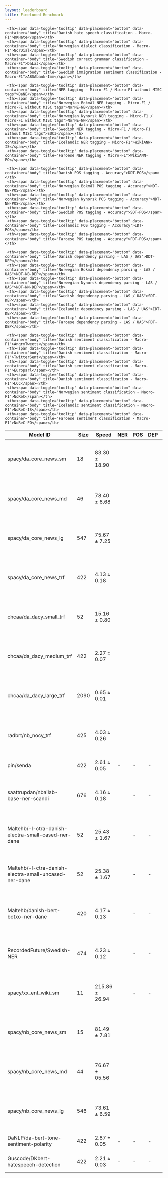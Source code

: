 ```yaml
---
layout: leaderboard
title: Finetuned Benchmark
---
```


<div class="table-wrapper centered">
<table id="finetuned-leaderboard" class="sortable fixed centered small-font">
 <thead>
   <tr>
     <th><span data-toggle="tooltip" data-placement="bottom" data-container="body" title="HuggingFace Hub Model ID">Model ID</span></th>
     <th><span data-toggle="tooltip" data-placement="bottom" data-container="body" title="Model size, in megabytes">Size</span></th>
     <th><span data-toggle="tooltip" data-placement="bottom" data-container="body" title="Model inference speed, in samples per second">Speed</span></th>
     <th id="finetuned-ner-col"><span data-toggle="tooltip" data-placement="bottom" data-container="body" title="Total NER tagging score - Macro-average across languages">NER</span></th>
     <th><span data-toggle="tooltip" data-placement="bottom" data-container="body" title="Total POS tagging score - Macro-average across languages">POS</span></th>
     <th><span data-toggle="tooltip" data-placement="bottom" data-container="body" title="Total dependency parsing score - Macro-average across languages">DEP</span></th>
     <th><span data-toggle="tooltip" data-placement="bottom" data-container="body" title="Total sentiment classification score - Macro-average across languages">SENT</span></th>

     <th><span data-toggle="tooltip" data-placement="bottom" data-container="body" title="Danish hate speech classification - Macro-F1">DKHate</span></th>
     <th><span data-toggle="tooltip" data-placement="bottom" data-container="body" title="Norwegian dialect classification - Macro-F1">NorDial</span></th>
     <th><span data-toggle="tooltip" data-placement="bottom" data-container="body" title="Swedish correct grammar classification - Macro-F1">DaLaJ</span></th>
     <th><span data-toggle="tooltip" data-placement="bottom" data-container="body" title="Swedish immigration sentiment classification - Macro-F1">ABSAbank-Imm</span></th>

     <th><span data-toggle="tooltip" data-placement="bottom" data-container="body" title="NER tagging - Micro-F1 / Micro-F1 without MISC tags">DaNE</span></th>
     <th><span data-toggle="tooltip" data-placement="bottom" data-container="body" title="Norwegian Bokmål NER tagging - Micro-F1 / Micro-F1 without MISC tags">NorNE-NB</span></th>
     <th><span data-toggle="tooltip" data-placement="bottom" data-container="body" title="Norwegian Nynorsk NER tagging - Micro-F1 / Micro-F1 without MISC tags">NorNE-NN</span></th>
     <th><span data-toggle="tooltip" data-placement="bottom" data-container="body" title="Swedish NER tagging - Micro-F1 / Micro-F1 without MISC tags">SUC3</span></th>
     <th><span data-toggle="tooltip" data-placement="bottom" data-container="body" title="Icelandic NER tagging - Micro-F1">WikiANN-IS</span></th>
     <th><span data-toggle="tooltip" data-placement="bottom" data-container="body" title="Faroese NER tagging - Micro-F1">WikiANN-FO</span></th>

     <th><span data-toggle="tooltip" data-placement="bottom" data-container="body" title="Danish POS tagging - Accuracy">DDT-POS</span></th>
     <th><span data-toggle="tooltip" data-placement="bottom" data-container="body" title="Norwegian Bokmål POS tagging - Accuracy">NDT-NB-POS</span></th>
     <th><span data-toggle="tooltip" data-placement="bottom" data-container="body" title="Norwegian Nynorsk POS tagging - Accuracy">NDT-NN-POS</span></th>
     <th><span data-toggle="tooltip" data-placement="bottom" data-container="body" title="Swedish POS tagging - Accuracy">SDT-POS</span></th>
     <th><span data-toggle="tooltip" data-placement="bottom" data-container="body" title="Icelandic POS tagging - Accuracy">IDT-POS</span></th>
     <th><span data-toggle="tooltip" data-placement="bottom" data-container="body" title="Faroese POS tagging - Accuracy">FDT-POS</span></th>

     <th><span data-toggle="tooltip" data-placement="bottom" data-container="body" title="Danish dependency parsing - LAS / UAS">DDT-DEP</span></th>
     <th><span data-toggle="tooltip" data-placement="bottom" data-container="body" title="Norwegian Bokmål dependency parsing - LAS / UAS">NDT-NB-DEP</span></th>
     <th><span data-toggle="tooltip" data-placement="bottom" data-container="body" title="Norwegian Nynorsk dependency parsing - LAS / UAS">NDT-NN-DEP</span></th>
     <th><span data-toggle="tooltip" data-placement="bottom" data-container="body" title="Swedish dependency parsing - LAS / UAS">SDT-DEP</span></th>
     <th><span data-toggle="tooltip" data-placement="bottom" data-container="body" title="Icelandic dependency parsing - LAS / UAS">IDT-DEP</span></th>
     <th><span data-toggle="tooltip" data-placement="bottom" data-container="body" title="Faroese dependency parsing - LAS / UAS">FDT-DEP</span></th>

     <th><span data-toggle="tooltip" data-placement="bottom" data-container="body" title="Danish sentiment classification - Macro-F1">AngryTweets</span></th>
     <th><span data-toggle="tooltip" data-placement="bottom" data-container="body" title="Danish sentiment classification - Macro-F1">TwitterSent</span></th>
     <th><span data-toggle="tooltip" data-placement="bottom" data-container="body" title="Danish sentiment classification - Macro-F1">Europarl</span></th>
     <th><span data-toggle="tooltip" data-placement="bottom" data-container="body" title="Danish sentiment classification - Macro-F1">LCC</span></th>
     <th><span data-toggle="tooltip" data-placement="bottom" data-container="body" title="Norwegian sentiment classification - Macro-F1">NoReC</span></th>
     <th><span data-toggle="tooltip" data-placement="bottom" data-container="body" title="Icelandic sentiment classification - Macro-F1">NoReC-IS</span></th>
     <th><span data-toggle="tooltip" data-placement="bottom" data-container="body" title="Faroese sentiment classification - Macro-F1">NoReC-FO</span></th>
  </tr>
 </thead>
 <tbody>
   <tr>
    <td>spacy/da_core_news_sm</td> <!-- Model ID -->
    <td class="size">18</td> <!-- Model size -->
    <td class="speed">83.30 ± 18.90</td> <!-- Inference speed -->
    <td class="ner-score"></td> <!-- Mean NER score -->
    <td class="pos-score"></td> <!-- Mean POS score -->
    <td class="dep-score"></td> <!-- Mean dependency parsing score -->
    <td class="sent-score">-</td> <!-- Mean sentiment classification score -->
    <td class="da">-</td> <!-- DKHate -->
    <td class="no">-</td> <!-- NorDial -->
    <td class="sv">-</td> <!-- DaLaJ -->
    <td class="sv">-</td> <!-- ABSAbank-Imm -->
    <td class="da ner">66.31 ± 1.32 / 67.72 ± 1.36</td> <!-- DaNE -->
    <td class="no ner">45.91 ± 0.36 / 48.79 ± 0.39</td> <!-- NorNE-NB -->
    <td class="no ner">44.93 ± 0.54 / 49.60 ± 0.61</td> <!-- NorNE-NN -->
    <td class="sv ner">16.80 ± 0.11 / 21.72 ± 0.18</td> <!-- SUC3 -->
    <td class="is ner">18.67 ± 0.24</td> <!-- WikiANN-IS -->
    <td class="fo ner">19.69 ± 0.64</td> <!-- WikiANN-FO -->
    <td class="da pos">94.70 ± 0.17</td> <!-- DDT-POS -->
    <td class="no pos">73.28 ± 0.13</td> <!-- NDT-NB-POS -->
    <td class="no pos">62.25 ± 0.11</td> <!-- NDT-NN-POS -->
    <td class="sv pos">53.75 ± 0.24</td> <!-- SDT-POS -->
    <td class="is pos">32.74 ± 0.43</td> <!-- IDT-POS -->
    <td class="fo pos">45.47 ± 0.42</td> <!-- FDT-POS -->
    <td class="da dep">74.41 ± 0.33 / 78.34 ± 0.28</td> <!-- DDT-DEP -->
    <td class="no dep">48.17 ± 0.29 / 59.00 ± 0.25</td> <!-- NDT-NB-DEP -->
    <td class="no dep">34.03 ± 0.25 / 46.02 ± 0.31</td> <!-- NDT-NN-DEP -->
    <td class="sv dep">21.38 ± 0.30 / 33.22 ± 0.34</td> <!-- SDT-DEP -->
    <td class="is dep">9.62 ± 0.25 / 21.15 ± 0.43</td> <!-- IDT-DEP -->
    <td class="fo dep">14.19 ± 0.31 / 27.58 ± 0.52</td> <!-- FDT-DEP -->
    <td class="da sent">-</td> <!-- AngryTweets -->
    <td class="da sent">-</td> <!-- TwitterSent -->
    <td class="da sent">-</td> <!-- Europarl -->
    <td class="da sent">-</td> <!-- LCC -->
    <td class="no sent">-</td> <!-- NoReC -->
    <td class="is sent">-</td> <!-- NoReC-IS -->
    <td class="fo sent">-</td> <!-- NoReC-FO -->
   </tr>
   <tr>
    <td>spacy/da_core_news_md</td> <!-- Model ID -->
    <td class="size">46</td> <!-- Model size -->
    <td class="speed">78.40 ± 6.68</td> <!-- Inference speed -->
    <td class="ner-score"></td> <!-- Mean NER score -->
    <td class="pos-score"></td> <!-- Mean POS score -->
    <td class="dep-score"></td> <!-- Mean dependency parsing score -->
    <td class="sent-score">-</td> <!-- Mean sentiment classification score -->
    <td class="da">-</td> <!-- DKHate -->
    <td class="no">-</td> <!-- NorDial -->
    <td class="sv">-</td> <!-- DaLaJ -->
    <td class="sv">-</td> <!-- ABSAbank-Imm -->
    <td class="da ner">71.70 ± 1.09 / 73.47 ± 1.20</td> <!-- DaNE -->
    <td class="no ner">53.47 ± 0.33 / 56.96 ± 0.28</td> <!-- NorNE-NB -->
    <td class="no ner">37.44 ± 0.67 / 40.55 ± 0.77</td> <!-- NorNE-NN -->
    <td class="sv ner">19.34 ± 0.15 / 23.30 ± 0.17</td> <!-- SUC3 -->
    <td class="is ner">18.55 ± 0.48</td> <!-- WikiANN-IS -->
    <td class="fo ner">16.58 ± 0.48</td> <!-- WikiANN-FO -->
    <td class="da pos">95.69 ± 0.19</td> <!-- DDT-POS -->
    <td class="no pos">76.24 ± 0.17</td> <!-- NDT-NB-POS -->
    <td class="no pos">61.98 ± 0.10</td> <!-- NDT-NN-POS -->
    <td class="sv pos">53.37 ± 0.20</td> <!-- SDT-POS -->
    <td class="is pos">31.10 ± 0.38</td> <!-- IDT-POS -->
    <td class="fo pos">41.78 ± 0.37</td> <!-- FDT-POS -->
    <td class="da dep">76.77 ± 0.34 / 80.15 ± 0.33</td> <!-- DDT-DEP -->
    <td class="no dep">52.30 ± 0.34 / 62.00 ± 0.30</td> <!-- NDT-NB-DEP -->
    <td class="no dep">35.33 ± 0.29 / 46.05 ± 0.26</td> <!-- NDT-NN-DEP -->
    <td class="sv dep">22.41 ± 0.26 / 33.16 ± 0.27</td> <!-- SDT-DEP -->
    <td class="is dep">7.89 ± 0.26 / 18.25 ± 0.35</td> <!-- IDT-DEP -->
    <td class="fo dep">12.68 ± 0.19 / 24.04 ± 0.29</td> <!-- FDT-DEP -->
    <td class="da sent">-</td> <!-- AngryTweets -->
    <td class="da sent">-</td> <!-- TwitterSent -->
    <td class="da sent">-</td> <!-- Europarl -->
    <td class="da sent">-</td> <!-- LCC -->
    <td class="no sent">-</td> <!-- NoReC -->
    <td class="is sent">-</td> <!-- NoReC-IS -->
    <td class="fo sent">-</td> <!-- NoReC-FO -->
   </tr>
   <tr>
    <td>spacy/da_core_news_lg</td> <!-- Model ID -->
    <td class="size">547</td> <!-- Model size -->
    <td class="speed">75.67 ± 7.25</td> <!-- Inference speed -->
    <td class="ner-score"></td> <!-- Mean NER score -->
    <td class="pos-score"></td> <!-- Mean POS score -->
    <td class="dep-score"></td> <!-- Mean dependency parsing score -->
    <td class="sent-score">-</td> <!-- Mean sentiment classification score -->
    <td class="da">-</td> <!-- DKHate -->
    <td class="no">-</td> <!-- NorDial -->
    <td class="sv">-</td> <!-- DaLaJ -->
    <td class="sv">-</td> <!-- ABSAbank-Imm -->
    <td class="da ner">73.27 ± 1.09 / 76.06 ± 1.25</td> <!-- DaNE -->
    <td class="no ner">57.04 ± 0.34 / 62.39 ± 0.39</td> <!-- NorNE-NB -->
    <td class="no ner">37.68 ± 0.51 / 42.75 ± 0.64</td> <!-- NorNE-NN -->
    <td class="sv ner">20.95 ± 0.15 / 27.08 ± 0.17</td> <!-- SUC3 -->
    <td class="is ner">18.35 ± 0.37</td> <!-- WikiANN-IS -->
    <td class="fo ner">15.39 ± 0.71</td> <!-- WikiANN-FO -->
    <td class="da pos">96.05 ± 0.14</td> <!-- DDT-POS -->
    <td class="no pos">76.55 ± 0.12</td> <!-- NDT-NB-POS -->
    <td class="no pos">61.98 ± 0.12</td> <!-- NDT-NN-POS -->
    <td class="sv pos">53.27 ± 0.23</td> <!-- SDT-POS -->
    <td class="is pos">28.56 ± 0.38</td> <!-- IDT-POS -->
    <td class="fo pos">42.82 ± 0.34</td> <!-- FDT-POS -->
    <td class="da dep">76.40 ± 0.27 / 79.98 ± 0.29</td> <!-- DDT-DEP -->
    <td class="no dep">51.85 ± 0.31 / 61.33 ± 0.27</td> <!-- NDT-NB-DEP -->
    <td class="no dep">33.14 ± 0.21 / 43.12 ± 0.24</td> <!-- NDT-NN-DEP -->
    <td class="sv dep">21.30 ± 0.20 / 32.81 ± 0.25</td> <!-- SDT-DEP -->
    <td class="is dep">7.15 ± 0.20 / 18.32 ± 0.28</td> <!-- IDT-DEP -->
    <td class="fo dep">13.05 ± 0.14 / 23.85 ± 0.16</td> <!-- FDT-DEP -->
    <td class="da sent">-</td> <!-- AngryTweets -->
    <td class="da sent">-</td> <!-- TwitterSent -->
    <td class="da sent">-</td> <!-- Europarl -->
    <td class="da sent">-</td> <!-- LCC -->
    <td class="no sent">-</td> <!-- NoReC -->
    <td class="is sent">-</td> <!-- NoReC-IS -->
    <td class="fo sent">-</td> <!-- NoReC-FO -->
   </tr>
   <tr>
    <td>spacy/da_core_news_trf</td> <!-- Model ID -->
    <td class="size">422</td> <!-- Model size -->
    <td class="speed">4.13 ± 0.18</td> <!-- Inference speed -->
    <td class="ner-score"></td> <!-- Mean NER score -->
    <td class="pos-score"></td> <!-- Mean POS score -->
    <td class="dep-score"></td> <!-- Mean dependency parsing score -->
    <td class="sent-score">-</td> <!-- Mean sentiment classification score -->
    <td class="da">-</td> <!-- DKHate -->
    <td class="no">-</td> <!-- NorDial -->
    <td class="sv">-</td> <!-- DaLaJ -->
    <td class="sv">-</td> <!-- ABSAbank-Imm -->
    <td class="da ner">77.24 ± 1.24 / 78.83 ± 1.23</td> <!-- DaNE -->
    <td class="no ner">57.71 ± 0.47 / 64.05 ± 0.58</td> <!-- NorNE-NB -->
    <td class="no ner">30.04 ± 0.88 / 37.34 ± 0.99</td> <!-- NorNE-NN -->
    <td class="sv ner">21.93 ± 0.19 / 27.50 ± 0.23</td> <!-- SUC3 -->
    <td class="is ner">22.92 ± 0.42</td> <!-- WikiANN-IS -->
    <td class="fo ner">26.67 ± 0.67</td> <!-- WikiANN-FO -->
    <td class="da pos">98.20 ± 0.11</td> <!-- DDT-POS -->
    <td class="no pos">84.85 ± 0.16</td> <!-- NDT-NB-POS -->
    <td class="no pos">70.08 ± 0.16</td> <!-- NDT-NN-POS -->
    <td class="sv pos">66.11 ± 0.21</td> <!-- SDT-POS -->
    <td class="is pos">20.54 ± 0.33</td> <!-- IDT-POS -->
    <td class="fo pos">35.87 ± 0.31</td> <!-- FDT-POS -->
    <td class="da dep">84.88 ± 0.36 / 87.30 ± 0.35</td> <!-- DDT-DEP -->
    <td class="no dep">67.97 ± 0.35 / 76.12 ± 0.30</td> <!-- NDT-NB-DEP -->
    <td class="no dep">50.15 ± 0.36 / 60.00 ± 0.39</td> <!-- NDT-NN-DEP -->
    <td class="sv dep">40.67 ± 0.35 / 49.80 ± 0.47</td> <!-- SDT-DEP -->
    <td class="is dep">5.61 ± 0.12 / 14.87 ± 0.18</td> <!-- IDT-DEP -->
    <td class="fo dep">8.77 ± 0.22 / 18.25 ± 0.36</td> <!-- FDT-DEP -->
    <td class="da sent">-</td> <!-- AngryTweets -->
    <td class="da sent">-</td> <!-- TwitterSent -->
    <td class="da sent">-</td> <!-- Europarl -->
    <td class="da sent">-</td> <!-- LCC -->
    <td class="no sent">-</td> <!-- NoReC -->
    <td class="is sent">-</td> <!-- NoReC-IS -->
    <td class="fo sent">-</td> <!-- NoReC-FO -->
   </tr>
   <tr>
    <td>chcaa/da_dacy_small_trf</td> <!-- Model ID -->
    <td class="size">52</td> <!-- Model size -->
    <td class="speed">15.16 ± 0.80</td> <!-- Inference speed -->
    <td class="ner-score"></td> <!-- Mean NER score -->
    <td class="pos-score"></td> <!-- Mean POS score -->
    <td class="dep-score"></td> <!-- Mean dependency parsing score -->
    <td class="sent-score">-</td> <!-- Mean sentiment classification score -->
    <td class="da">-</td> <!-- DKHate -->
    <td class="no">-</td> <!-- NorDial -->
    <td class="sv">-</td> <!-- DaLaJ -->
    <td class="sv">-</td> <!-- ABSAbank-Imm -->
    <td class="da ner">77.00 ± 0.92 / 79.04 ± 1.03</td> <!-- DaNE -->
    <td class="no ner">47.81 ± 0.42 / 54.65 ± 0.51</td> <!-- NorNE-NB -->
    <td class="no ner">26.28 ± 0.50 / 32.65 ± 0.78</td> <!-- NorNE-NN -->
    <td class="sv ner">18.72 ± 0.10 / 24.07 ± 0.11</td> <!-- SUC3 -->
    <td class="is ner">20.63 ± 0.46</td> <!-- WikiANN-IS -->
    <td class="fo ner">22.97 ± 0.38</td> <!-- WikiANN-FO -->
    <td class="da pos">97.95 ± 0.11</td> <!-- DDT-POS -->
    <td class="no pos">77.89 ± 0.16</td> <!-- NDT-NB-POS -->
    <td class="no pos">61.30 ± 0.12</td> <!-- NDT-NN-POS -->
    <td class="sv pos">51.52 ± 0.16</td> <!-- SDT-POS -->
    <td class="is pos">18.11 ± 0.36</td> <!-- IDT-POS -->
    <td class="fo pos">34.62 ± 0.29</td> <!-- FDT-POS -->
    <td class="da dep">82.21 ± 0.39 / 84.94 ± 0.40</td> <!-- DDT-DEP -->
    <td class="no dep">55.83 ± 0.33 / 65.25 ± 0.32</td> <!-- NDT-NB-DEP -->
    <td class="no dep">36.07 ± 0.21 / 46.22 ± 0.21</td> <!-- NDT-NN-DEP -->
    <td class="sv dep">25.45 ± 0.23 / 35.24 ± 0.30</td> <!-- SDT-DEP -->
    <td class="is dep">4.41 ± 0.09 / 16.25 ± 0.22</td> <!-- IDT-DEP -->
    <td class="fo dep">8.63 ± 0.15 / 20.79 ± 0.30</td> <!-- FDT-DEP -->
    <td class="da sent">-</td> <!-- AngryTweets -->
    <td class="da sent">-</td> <!-- TwitterSent -->
    <td class="da sent">-</td> <!-- Europarl -->
    <td class="da sent">-</td> <!-- LCC -->
    <td class="no sent">-</td> <!-- NoReC -->
    <td class="is sent">-</td> <!-- NoReC-IS -->
    <td class="fo sent">-</td> <!-- NoReC-FO -->
   </tr>
   <tr>
    <td>chcaa/da_dacy_medium_trf</td> <!-- Model ID -->
    <td class="size">422</td> <!-- Model size -->
    <td class="speed">2.27 ± 0.07</td> <!-- Inference speed -->
    <td class="ner-score"></td> <!-- Mean NER score -->
    <td class="pos-score"></td> <!-- Mean POS score -->
    <td class="dep-score"></td> <!-- Mean dependency parsing score -->
    <td class="sent-score">-</td> <!-- Mean sentiment classification score -->
    <td class="da">-</td> <!-- DKHate -->
    <td class="no">-</td> <!-- NorDial -->
    <td class="sv">-</td> <!-- DaLaJ -->
    <td class="sv">-</td> <!-- ABSAbank-Imm -->
    <td class="da ner">76.67 ± 1.20 / 78.62 ± 1.20</td> <!-- DaNE -->
    <td class="no ner">56.99 ± 0.56 / 62.44 ± 0.63</td> <!-- NorNE-NB -->
    <td class="no ner">29.23 ± 0.68 / 35.00 ± 0.86</td> <!-- NorNE-NN -->
    <td class="sv ner">21.40 ± 0.13 / 25.44 ± 0.15</td> <!-- SUC3 -->
    <td class="is ner">16.73 ± 0.44</td> <!-- WikiANN-IS -->
    <td class="fo ner">21.78 ± 0.64</td> <!-- WikiANN-FO -->
    <td class="da pos">97.90 ± 0.11</td> <!-- DDT-POS -->
    <td class="no pos">83.58 ± 0.14</td> <!-- NDT-NB-POS -->
    <td class="no pos">67.12 ± 0.15</td> <!-- NDT-NN-POS -->
    <td class="sv pos">53.87 ± 0.17</td> <!-- SDT-POS -->
    <td class="is pos">16.52 ± 0.28</td> <!-- IDT-POS -->
    <td class="fo pos">31.72 ± 0.26</td> <!-- FDT-POS -->
    <td class="da dep">84.35 ± 0.39 / 86.94 ± 0.36</td> <!-- DDT-DEP -->
    <td class="no dep">65.56 ± 0.29 / 74.36 ± 0.25</td> <!-- NDT-NB-DEP -->
    <td class="no dep">46.78 ± 0.26 / 57.10 ± 0.27</td> <!-- NDT-NN-DEP -->
    <td class="sv dep">26.81 ± 0.20 / 36.77 ± 0.27</td> <!-- SDT-DEP -->
    <td class="is dep">4.06 ± 0.11 / 13.78 ± 0.21</td> <!-- IDT-DEP -->
    <td class="fo dep">7.04 ± 0.16 / 16.45 ± 0.22</td> <!-- FDT-DEP -->
    <td class="da sent">-</td> <!-- AngryTweets -->
    <td class="da sent">-</td> <!-- TwitterSent -->
    <td class="da sent">-</td> <!-- Europarl -->
    <td class="da sent">-</td> <!-- LCC -->
    <td class="no sent">-</td> <!-- NoReC -->
    <td class="is sent">-</td> <!-- NoReC-IS -->
    <td class="fo sent">-</td> <!-- NoReC-FO -->
   </tr>
   <tr>
    <td>chcaa/da_dacy_large_trf</td> <!-- Model ID -->
    <td class="size">2090</td> <!-- Model size -->
    <td class="speed">0.65 ± 0.01</td> <!-- Inference speed -->
    <td class="ner-score"></td> <!-- Mean NER score -->
    <td class="pos-score"></td> <!-- Mean POS score -->
    <td class="dep-score"></td> <!-- Mean dependency parsing score -->
    <td class="sent-score">-</td> <!-- Mean sentiment classification score -->
    <td class="da">-</td> <!-- DKHate -->
    <td class="no">-</td> <!-- NorDial -->
    <td class="sv">-</td> <!-- DaLaJ -->
    <td class="sv">-</td> <!-- ABSAbank-Imm -->
    <td class="da ner">83.61 ± 1.18 / 85.33 ± 1.08</td> <!-- DaNE -->
    <td class="no ner">78.90 ± 0.49 / 83.13 ± 0.39</td> <!-- NorNE-NB -->
    <td class="no ner">72.62 ± 0.58 / 81.73 ± 0.67</td> <!-- NorNE-NN -->
    <td class="sv ner">53.35 ± 0.17 / 63.05 ± 0.19</td> <!-- SUC3 -->
    <td class="is ner">50.57 ± 0.46</td> <!-- WikiANN-IS -->
    <td class="fo ner">51.72 ± 0.52</td> <!-- WikiANN-FO -->
    <td class="da pos">98.50 ± 0.07</td> <!-- DDT-POS -->
    <td class="no pos">88.68 ± 0.09</td> <!-- NDT-NB-POS -->
    <td class="no pos">85.30 ± 0.16</td> <!-- NDT-NN-POS -->
    <td class="sv pos">92.21 ± 0.09</td> <!-- SDT-POS -->
    <td class="is pos">86.32 ± 0.26</td> <!-- IDT-POS -->
    <td class="fo pos">73.05 ± 0.20</td> <!-- FDT-POS -->
    <td class="da dep">87.08 ± 0.32 / 89.13 ± 0.34</td> <!-- DDT-DEP -->
    <td class="no dep"></td> <!-- NDT-NB-DEP -->
    <td class="no dep"></td> <!-- NDT-NN-DEP -->
    <td class="sv dep"></td> <!-- SDT-DEP -->
    <td class="is dep">42.49 ± 0.63 / 54.85 ± 0.71</td> <!-- IDT-DEP -->
    <td class="fo dep">40.63 ± 0.53 / 54.65 ± 0.50</td> <!-- FDT-DEP -->
    <td class="da sent">-</td> <!-- AngryTweets -->
    <td class="da sent">-</td> <!-- TwitterSent -->
    <td class="da sent">-</td> <!-- Europarl -->
    <td class="da sent">-</td> <!-- LCC -->
    <td class="no sent">-</td> <!-- NoReC -->
    <td class="is sent">-</td> <!-- NoReC-IS -->
    <td class="fo sent">-</td> <!-- NoReC-FO -->
   </tr>
   <tr>
    <td>radbrt/nb_nocy_trf</td> <!-- Model ID -->
    <td class="size">425</td> <!-- Model size -->
    <td class="speed">4.03 ± 0.26</td> <!-- Inference speed -->
    <td class="ner-score"></td> <!-- Mean NER score -->
    <td class="pos-score"></td> <!-- Mean POS score -->
    <td class="dep-score"></td> <!-- Mean dependency parsing score -->
    <td class="sent-score">-</td> <!-- Mean sentiment classification score -->
    <td class="da">-</td> <!-- DKHate -->
    <td class="no">-</td> <!-- NorDial -->
    <td class="sv">-</td> <!-- DaLaJ -->
    <td class="sv">-</td> <!-- ABSAbank-Imm -->
    <td class="da ner">56.82 ± 1.63 / 66.82 ± 1.56</td> <!-- DaNE -->
    <td class="no ner">68.20 ± 0.75 / 77.52 ± 0.56</td> <!-- NorNE-NB -->
    <td class="no ner">69.22 ± 1.04 / 78.98 ± 0.87</td> <!-- NorNE-NN -->
    <td class="sv ner">31.63 ± 0.29 / 37.88 ± 0.32</td> <!-- SUC3 -->
    <td class="is ner">20.32 ± 0.45</td> <!-- WikiANN-IS -->
    <td class="fo ner">12.91 ± 0.50</td> <!-- WikiANN-FO -->
    <td class="da pos">82.45 ± 0.33</td> <!-- DDT-POS -->
    <td class="no pos">98.44 ± 0.09</td> <!-- NDT-NB-POS -->
    <td class="no pos">95.49 ± 0.15</td> <!-- NDT-NN-POS -->
    <td class="sv pos">28.52 ± 0.22</td> <!-- SDT-POS -->
    <td class="is pos">13.22 ± 0.30</td> <!-- IDT-POS -->
    <td class="fo pos">27.64 ± 0.41</td> <!-- FDT-POS -->
    <td class="da dep">59.27 ± 0.45 / 67.59 ± 0.48</td> <!-- DDT-DEP -->
    <td class="no dep">91.27 ± 0.22 / 92.75 ± 0.20</td> <!-- NDT-NB-DEP -->
    <td class="no dep">88.53 ± 0.35 / 91.05 ± 0.28</td> <!-- NDT-NN-DEP -->
    <td class="sv dep">14.35 ± 0.16 / 18.13 ± 0.17</td> <!-- SDT-DEP -->
    <td class="is dep">2.38 ± 0.10 / 5.91 ± 0.18</td> <!-- IDT-DEP -->
    <td class="fo dep">5.47 ± 0.22 / 9.06 ± 0.32</td> <!-- FDT-DEP -->
    <td class="da sent">-</td> <!-- AngryTweets -->
    <td class="da sent">-</td> <!-- TwitterSent -->
    <td class="da sent">-</td> <!-- Europarl -->
    <td class="da sent">-</td> <!-- LCC -->
    <td class="no sent">-</td> <!-- NoReC -->
    <td class="is sent">-</td> <!-- NoReC-IS -->
    <td class="fo sent">-</td> <!-- NoReC-FO -->
   </tr>
   <tr>
    <td>pin/senda</td> <!-- Model ID -->
    <td class="size">422</td> <!-- Model size -->
    <td class="speed">2.61 ± 0.05</td> <!-- Inference speed -->
    <td class="ner-score">-</td> <!-- Mean NER score -->
    <td class="pos-score">-</td> <!-- Mean POS score -->
    <td class="dep-score">-</td> <!-- Mean dependency parsing score -->
    <td class="sent-score"></td> <!-- Mean sentiment classification score -->
    <td class="da">-</td> <!-- DKHate -->
    <td class="no">-</td> <!-- NorDial -->
    <td class="sv">-</td> <!-- DaLaJ -->
    <td class="sv">34.21 ± 0.94</td> <!-- ABSAbank-Imm -->
    <td class="da ner">-</td> <!-- DaNE -->
    <td class="no ner">-</td> <!-- NorNE-NB -->
    <td class="no ner">-</td> <!-- NorNE-NN -->
    <td class="sv ner">-</td> <!-- SUC3 -->
    <td class="is ner">-</td> <!-- WikiANN-IS -->
    <td class="fo ner">-</td> <!-- WikiANN-FO -->
    <td class="da pos">-</td> <!-- DDT-POS -->
    <td class="no pos">-</td> <!-- NDT-NB-POS -->
    <td class="no pos">-</td> <!-- NDT-NN-POS -->
    <td class="sv pos">-</td> <!-- SDT-POS -->
    <td class="is pos">-</td> <!-- IDT-POS -->
    <td class="fo pos">-</td> <!-- FDT-POS -->
    <td class="da dep">-</td> <!-- DDT-DEP -->
    <td class="no dep">-</td> <!-- NDT-NB-DEP -->
    <td class="no dep">-</td> <!-- NDT-NN-DEP -->
    <td class="sv dep">-</td> <!-- SDT-DEP -->
    <td class="is dep">-</td> <!-- IDT-DEP -->
    <td class="fo dep">-</td> <!-- FDT-DEP -->
    <td class="da sent">80.91 ± 0.95</td> <!-- AngryTweets -->
    <td class="da sent">71.53 ± 0.91</td> <!-- TwitterSent -->
    <td class="da sent">59.21 ± 2.13</td> <!-- Europarl -->
    <td class="da sent">61.68 ± 1.88</td> <!-- LCC -->
    <td class="no sent">34.52 ± 2.15</td> <!-- NoReC -->
    <td class="is sent">26.46 ± 0.93</td> <!-- NoReC-IS -->
    <td class="fo sent">27.18 ± 1.13</td> <!-- NoReC-FO -->
   </tr>
   <tr>
    <td>saattrupdan/nbailab-base-ner-scandi</td> <!-- Model ID -->
    <td class="size">676</td> <!-- Model size -->
    <td class="speed">4.16 ± 0.18</td> <!-- Inference speed -->
    <td class="ner-score"></td> <!-- Mean NER score -->
    <td class="pos-score">-</td> <!-- Mean POS score -->
    <td class="dep-score">-</td> <!-- Mean dependency parsing score -->
    <td class="sent-score">-</td> <!-- Mean sentiment classification score -->
    <td class="da">-</td> <!-- DKHate -->
    <td class="no">-</td> <!-- NorDial -->
    <td class="sv">-</td> <!-- DaLaJ -->
    <td class="sv">-</td> <!-- ABSAbank-Imm -->
    <td class="da ner">87.44 ± 0.81 / 89.50 ± 0.92</td> <!-- DaNE -->
    <td class="no ner">91.06 ± 0.26 / 92.65 ± 0.35</td> <!-- NorNE-NB -->
    <td class="no ner">90.42 ± 0.61 / 93.90 ± 0.56</td> <!-- NorNE-NN -->
    <td class="sv ner">88.37 ± 0.17 / 91.00 ± 0.16</td> <!-- SUC3 -->
    <td class="is ner">88.61 ± 0.41</td> <!-- WikiANN-IS -->
    <td class="fo ner">90.22 ± 0.46</td> <!-- WikiANN-FO -->
    <td class="da pos">-</td> <!-- DDT-POS -->
    <td class="no pos">-</td> <!-- NDT-NB-POS -->
    <td class="no pos">-</td> <!-- NDT-NN-POS -->
    <td class="sv pos">-</td> <!-- SDT-POS -->
    <td class="is pos">-</td> <!-- IDT-POS -->
    <td class="fo pos">-</td> <!-- FDT-POS -->
    <td class="da dep">-</td> <!-- DDT-DEP -->
    <td class="no dep">-</td> <!-- NDT-NB-DEP -->
    <td class="no dep">-</td> <!-- NDT-NN-DEP -->
    <td class="sv dep">-</td> <!-- SDT-DEP -->
    <td class="is dep">-</td> <!-- IDT-DEP -->
    <td class="fo dep">-</td> <!-- FDT-DEP -->
    <td class="da sent">-</td> <!-- AngryTweets -->
    <td class="da sent">-</td> <!-- TwitterSent -->
    <td class="da sent">-</td> <!-- Europarl -->
    <td class="da sent">-</td> <!-- LCC -->
    <td class="no sent">-</td> <!-- NoReC -->
    <td class="is sent">-</td> <!-- NoReC-IS -->
    <td class="fo sent">-</td> <!-- NoReC-FO -->
   </tr>
   <tr>
    <td>Maltehb/-l-ctra-danish-electra-small-cased-ner-dane</td> <!-- Model ID -->
    <td class="size">52</td> <!-- Model size -->
    <td class="speed">25.43 ± 1.67</td> <!-- Inference speed -->
    <td class="ner-score"></td> <!-- Mean NER score -->
    <td class="pos-score">-</td> <!-- Mean POS score -->
    <td class="dep-score">-</td> <!-- Mean dependency parsing score -->
    <td class="sent-score">-</td> <!-- Mean sentiment classification score -->
    <td class="da">-</td> <!-- DKHate -->
    <td class="no">-</td> <!-- NorDial -->
    <td class="sv">-</td> <!-- DaLaJ -->
    <td class="sv">-</td> <!-- ABSAbank-Imm -->
    <td class="da ner">63.96 ± 1.54 / 73.15 ± 1.55</td> <!-- DaNE -->
    <td class="no ner">38.63 ± 0.54 / 39.89 ± 0.55</td> <!-- NorNE-NB -->
    <td class="no ner">18.47 ± 0.50 / 18.91 ± 0.52</td> <!-- NorNE-NN -->
    <td class="sv ner">23.07 ± 0.29 / 23.80 ± 0.29</td> <!-- SUC3 -->
    <td class="is ner">23.35 ± 0.41</td> <!-- WikiANN-IS -->
    <td class="fo ner">21.96 ± 0.34</td> <!-- WikiANN-FO -->
    <td class="da pos">-</td> <!-- DDT-POS -->
    <td class="no pos">-</td> <!-- NDT-NB-POS -->
    <td class="no pos">-</td> <!-- NDT-NN-POS -->
    <td class="sv pos">-</td> <!-- SDT-POS -->
    <td class="is pos">-</td> <!-- IDT-POS -->
    <td class="fo pos">-</td> <!-- FDT-POS -->
    <td class="da dep">-</td> <!-- DDT-DEP -->
    <td class="no dep">-</td> <!-- NDT-NB-DEP -->
    <td class="no dep">-</td> <!-- NDT-NN-DEP -->
    <td class="sv dep">-</td> <!-- SDT-DEP -->
    <td class="is dep">-</td> <!-- IDT-DEP -->
    <td class="fo dep">-</td> <!-- FDT-DEP -->
    <td class="da sent">-</td> <!-- AngryTweets -->
    <td class="da sent">-</td> <!-- TwitterSent -->
    <td class="da sent">-</td> <!-- Europarl -->
    <td class="da sent">-</td> <!-- LCC -->
    <td class="no sent">-</td> <!-- NoReC -->
    <td class="is sent">-</td> <!-- NoReC-IS -->
    <td class="fo sent">-</td> <!-- NoReC-FO -->
   </tr>
   <tr>
    <td>Maltehb/-l-ctra-danish-electra-small-uncased-ner-dane</td> <!-- Model ID -->
    <td class="size">52</td> <!-- Model size -->
    <td class="speed">25.38 ± 1.67</td> <!-- Inference speed -->
    <td class="ner-score"></td> <!-- Mean NER score -->
    <td class="pos-score">-</td> <!-- Mean POS score -->
    <td class="dep-score">-</td> <!-- Mean dependency parsing score -->
    <td class="sent-score">-</td> <!-- Mean sentiment classification score -->
    <td class="da">-</td> <!-- DKHate -->
    <td class="no">-</td> <!-- NorDial -->
    <td class="sv">-</td> <!-- DaLaJ -->
    <td class="sv">-</td> <!-- ABSAbank-Imm -->
    <td class="da ner">70.41 ± 1.19 / 80.79 ± 1.06</td> <!-- DaNE -->
    <td class="no ner">48.76 ± 0.70 / 50.95 ± 0.75</td> <!-- NorNE-NB -->
    <td class="no ner">27.58 ± 0.61 / 28.69 ± 0.64</td> <!-- NorNE-NN -->
    <td class="sv ner">35.39 ± 0.38 / 37.38 ± 0.38</td> <!-- SUC3 -->
    <td class="is ner">26.22 ± 0.52</td> <!-- WikiANN-IS -->
    <td class="fo ner">28.30 ± 0.29</td> <!-- WikiANN-FO -->
    <td class="da pos">-</td> <!-- DDT-POS -->
    <td class="no pos">-</td> <!-- NDT-NB-POS -->
    <td class="no pos">-</td> <!-- NDT-NN-POS -->
    <td class="sv pos">-</td> <!-- SDT-POS -->
    <td class="is pos">-</td> <!-- IDT-POS -->
    <td class="fo pos">-</td> <!-- FDT-POS -->
    <td class="da dep">-</td> <!-- DDT-DEP -->
    <td class="no dep">-</td> <!-- NDT-NB-DEP -->
    <td class="no dep">-</td> <!-- NDT-NN-DEP -->
    <td class="sv dep">-</td> <!-- SDT-DEP -->
    <td class="is dep">-</td> <!-- IDT-DEP -->
    <td class="fo dep">-</td> <!-- FDT-DEP -->
    <td class="da sent">-</td> <!-- AngryTweets -->
    <td class="da sent">-</td> <!-- TwitterSent -->
    <td class="da sent">-</td> <!-- Europarl -->
    <td class="da sent">-</td> <!-- LCC -->
    <td class="no sent">-</td> <!-- NoReC -->
    <td class="is sent">-</td> <!-- NoReC-IS -->
    <td class="fo sent">-</td> <!-- NoReC-FO -->
   </tr>
   <tr>
    <td>Maltehb/danish-bert-botxo-ner-dane</td> <!-- Model ID -->
    <td class="size">420</td> <!-- Model size -->
    <td class="speed">4.17 ± 0.13</td> <!-- Inference speed -->
    <td class="ner-score"></td> <!-- Mean NER score -->
    <td class="pos-score">-</td> <!-- Mean POS score -->
    <td class="dep-score">-</td> <!-- Mean dependency parsing score -->
    <td class="sent-score">-</td> <!-- Mean sentiment classification score -->
    <td class="da">-</td> <!-- DKHate -->
    <td class="no">-</td> <!-- NorDial -->
    <td class="sv">-</td> <!-- DaLaJ -->
    <td class="sv">-</td> <!-- ABSAbank-Imm -->
    <td class="da ner">69.25 ± 1.17 / 79.28 ± 1.30</td> <!-- DaNE -->
    <td class="no ner">60.57 ± 0.27 / 63.30 ± 0.31</td> <!-- NorNE-NB -->
    <td class="no ner">35.60 ± 1.19 / 37.21 ± 1.26</td> <!-- NorNE-NN -->
    <td class="sv ner">38.37 ± 0.26 / 40.43 ± 0.31</td> <!-- SUC3 -->
    <td class="is ner">21.00 ± 0.57</td> <!-- WikiANN-IS -->
    <td class="fo ner">27.88 ± 0.48</td> <!-- WikiANN-FO -->
    <td class="da pos">-</td> <!-- DDT-POS -->
    <td class="no pos">-</td> <!-- NDT-NB-POS -->
    <td class="no pos">-</td> <!-- NDT-NN-POS -->
    <td class="sv pos">-</td> <!-- SDT-POS -->
    <td class="is pos">-</td> <!-- IDT-POS -->
    <td class="fo pos">-</td> <!-- FDT-POS -->
    <td class="da dep">-</td> <!-- DDT-DEP -->
    <td class="no dep">-</td> <!-- NDT-NB-DEP -->
    <td class="no dep">-</td> <!-- NDT-NN-DEP -->
    <td class="sv dep">-</td> <!-- SDT-DEP -->
    <td class="is dep">-</td> <!-- IDT-DEP -->
    <td class="fo dep">-</td> <!-- FDT-DEP -->
    <td class="da sent">-</td> <!-- AngryTweets -->
    <td class="da sent">-</td> <!-- TwitterSent -->
    <td class="da sent">-</td> <!-- Europarl -->
    <td class="da sent">-</td> <!-- LCC -->
    <td class="no sent">-</td> <!-- NoReC -->
    <td class="is sent">-</td> <!-- NoReC-IS -->
    <td class="fo sent">-</td> <!-- NoReC-FO -->
   </tr>
   <tr>
    <td>RecordedFuture/Swedish-NER</td> <!-- Model ID -->
    <td class="size">474</td> <!-- Model size -->
    <td class="speed">4.23 ± 0.12</td> <!-- Inference speed -->
    <td class="ner-score"></td> <!-- Mean NER score -->
    <td class="pos-score">-</td> <!-- Mean POS score -->
    <td class="dep-score">-</td> <!-- Mean dependency parsing score -->
    <td class="sent-score">-</td> <!-- Mean sentiment classification score -->
    <td class="da">-</td> <!-- DKHate -->
    <td class="no">-</td> <!-- NorDial -->
    <td class="sv">-</td> <!-- DaLaJ -->
    <td class="sv">-</td> <!-- ABSAbank-Imm -->
    <td class="da ner">64.09 ± 0.97 / 72.37 ± 1.20</td> <!-- DaNE -->
    <td class="no ner">61.74 ± 0.50 / 64.40 ± 0.45</td> <!-- NorNE-NB -->
    <td class="no ner">56.67 ± 0.79 / 59.81 ± 0.84</td> <!-- NorNE-NN -->
    <td class="sv ner">66.60 ± 0.27 / 77.36 ± 0.33</td> <!-- SUC3 -->
    <td class="is ner">34.54 ± 0.73</td> <!-- WikiANN-IS -->
    <td class="fo ner">42.16 ± 0.83</td> <!-- WikiANN-FO -->
    <td class="da pos">-</td> <!-- DDT-POS -->
    <td class="no pos">-</td> <!-- NDT-NB-POS -->
    <td class="no pos">-</td> <!-- NDT-NN-POS -->
    <td class="sv pos">-</td> <!-- SDT-POS -->
    <td class="is pos">-</td> <!-- IDT-POS -->
    <td class="fo pos">-</td> <!-- FDT-POS -->
    <td class="da dep">-</td> <!-- DDT-DEP -->
    <td class="no dep">-</td> <!-- NDT-NB-DEP -->
    <td class="no dep">-</td> <!-- NDT-NN-DEP -->
    <td class="sv dep">-</td> <!-- SDT-DEP -->
    <td class="is dep">-</td> <!-- IDT-DEP -->
    <td class="fo dep">-</td> <!-- FDT-DEP -->
    <td class="da sent">-</td> <!-- AngryTweets -->
    <td class="da sent">-</td> <!-- TwitterSent -->
    <td class="da sent">-</td> <!-- Europarl -->
    <td class="da sent">-</td> <!-- LCC -->
    <td class="no sent">-</td> <!-- NoReC -->
    <td class="is sent">-</td> <!-- NoReC-IS -->
    <td class="fo sent">-</td> <!-- NoReC-FO -->
   </tr>
   <tr>
    <td>spacy/xx_ent_wiki_sm</td> <!-- Model ID -->
    <td class="size">11</td> <!-- Model size -->
    <td class="speed">215.86 ± 26.94</td> <!-- Inference speed -->
    <td class="ner-score"></td> <!-- Mean NER score -->
    <td class="pos-score">-</td> <!-- Mean POS score -->
    <td class="dep-score">-</td> <!-- Mean dependency parsing score -->
    <td class="sent-score">-</td> <!-- Mean sentiment classification score -->
    <td class="da">-</td> <!-- DKHate -->
    <td class="no">-</td> <!-- NorDial -->
    <td class="sv">-</td> <!-- DaLaJ -->
    <td class="sv">-</td> <!-- ABSAbank-Imm -->
    <td class="da ner">37.98 ± 0.97 / 42.57 ± 0.93</td> <!-- DaNE -->
    <td class="no ner">34.15 ± 0.60 / 36.10 ± 0.61</td> <!-- NorNE-NB -->
    <td class="no ner">38.05 ± 0.32 / 39.99 ± 0.50</td> <!-- NorNE-NN -->
    <td class="sv ner">13.14 ± 0.09 / 15.46 ± 0.13</td> <!-- SUC3 -->
    <td class="is ner">27.26 ± 0.42</td> <!-- WikiANN-IS -->
    <td class="fo ner">25.83 ± 0.87</td> <!-- WikiANN-FO -->
    <td class="da pos">-</td> <!-- DDT-POS -->
    <td class="no pos">-</td> <!-- NDT-NB-POS -->
    <td class="no pos">-</td> <!-- NDT-NN-POS -->
    <td class="sv pos">-</td> <!-- SDT-POS -->
    <td class="is pos">-</td> <!-- IDT-POS -->
    <td class="fo pos">-</td> <!-- FDT-POS -->
    <td class="da dep">-</td> <!-- DDT-DEP -->
    <td class="no dep">-</td> <!-- NDT-NB-DEP -->
    <td class="no dep">-</td> <!-- NDT-NN-DEP -->
    <td class="sv dep">-</td> <!-- SDT-DEP -->
    <td class="is dep">-</td> <!-- IDT-DEP -->
    <td class="fo dep">-</td> <!-- FDT-DEP -->
    <td class="da sent">-</td> <!-- AngryTweets -->
    <td class="da sent">-</td> <!-- TwitterSent -->
    <td class="da sent">-</td> <!-- Europarl -->
    <td class="da sent">-</td> <!-- LCC -->
    <td class="no sent">-</td> <!-- NoReC -->
    <td class="is sent">-</td> <!-- NoReC-IS -->
    <td class="fo sent">-</td> <!-- NoReC-FO -->
   </tr>
   <tr>
    <td>spacy/nb_core_news_sm</td> <!-- Model ID -->
    <td class="size">15</td> <!-- Model size -->
    <td class="speed">81.49 ± 7.81</td> <!-- Inference speed -->
    <td class="ner-score"></td> <!-- Mean NER score -->
    <td class="pos-score"></td> <!-- Mean POS score -->
    <td class="dep-score"></td> <!-- Mean dependency parsing score -->
    <td class="sent-score">-</td> <!-- Mean sentiment classification score -->
    <td class="da">-</td> <!-- DKHate -->
    <td class="no">-</td> <!-- NorDial -->
    <td class="sv">-</td> <!-- DaLaJ -->
    <td class="sv">-</td> <!-- ABSAbank-Imm -->
    <td class="da ner">51.41 ± 1.22 / 56.03 ± 1.42</td> <!-- DaNE -->
    <td class="no ner">66.33 ± 0.79 / 68.30 ± 0.84</td> <!-- NorNE-NB -->
    <td class="no ner">62.72 ± 0.68 / 63.70 ± 0.76</td> <!-- NorNE-NN -->
    <td class="sv ner">19.68 ± 0.10 / 24.18 ± 0.11</td> <!-- SUC3 -->
    <td class="is ner">20.70 ± 0.42</td> <!-- WikiANN-IS -->
    <td class="fo ner">20.09 ± 0.71</td> <!-- WikiANN-FO -->
    <td class="da pos">77.02 ± 0.35</td> <!-- DDT-POS -->
    <td class="no pos">96.34 ± 0.08</td> <!-- NDT-NB-POS -->
    <td class="no pos">80.33 ± 0.17</td> <!-- NDT-NN-POS -->
    <td class="sv pos">57.10 ± 0.19</td> <!-- SDT-POS -->
    <td class="is pos">30.31 ± 0.45</td> <!-- IDT-POS -->
    <td class="fo pos">44.94 ± 0.36</td> <!-- FDT-POS -->
    <td class="da dep">49.35 ± 0.39 / 58.39 ± 0.49</td> <!-- DDT-DEP -->
    <td class="no dep">84.32 ± 0.14 / 87.06 ± 0.13</td> <!-- NDT-NB-DEP -->
    <td class="no dep">59.63 ± 0.38 / 67.75 ± 0.37</td> <!-- NDT-NN-DEP -->
    <td class="sv dep">27.57 ± 0.28 / 38.27 ± 0.32</td> <!-- SDT-DEP -->
    <td class="is dep">10.06 ± 0.26 / 21.18 ± 0.38</td> <!-- IDT-DEP -->
    <td class="fo dep">16.57 ± 0.19 / 27.59 ± 0.28</td> <!-- FDT-DEP -->
    <td class="da sent">-</td> <!-- AngryTweets -->
    <td class="da sent">-</td> <!-- TwitterSent -->
    <td class="da sent">-</td> <!-- Europarl -->
    <td class="da sent">-</td> <!-- LCC -->
    <td class="no sent">-</td> <!-- NoReC -->
    <td class="is sent">-</td> <!-- NoReC-IS -->
    <td class="fo sent">-</td> <!-- NoReC-FO -->
   </tr>
   <tr>
    <td>spacy/nb_core_news_md</td> <!-- Model ID -->
    <td class="size">44</td> <!-- Model size -->
    <td class="speed">76.67	 ± 05.56</td> <!-- Inference speed -->
    <td class="ner-score"></td> <!-- Mean NER score -->
    <td class="pos-score"></td> <!-- Mean POS score -->
    <td class="dep-score"></td> <!-- Mean dependency parsing score -->
    <td class="sent-score">-</td> <!-- Mean sentiment classification score -->
    <td class="da">-</td> <!-- DKHate -->
    <td class="no">-</td> <!-- NorDial -->
    <td class="sv">-</td> <!-- DaLaJ -->
    <td class="sv">-</td> <!-- ABSAbank-Imm -->
    <td class="da ner">41.66 ± 0.68 / 45.24 ± 0.64</td> <!-- DaNE -->
    <td class="no ner">77.75 ± 0.75 / 80.98 ± 0.76</td> <!-- NorNE-NB -->
    <td class="no ner">71.40 ± 0.72 / 73.33 ± 0.78</td> <!-- NorNE-NN -->
    <td class="sv ner">20.29 ± 0.16 / 27.52 ± 0.20</td> <!-- SUC3 -->
    <td class="is ner">21.62 ± 0.57</td> <!-- WikiANN-IS -->
    <td class="fo ner">21.05 ± 0.76</td> <!-- WikiANN-FO -->
    <td class="da pos">75.38 ± 0.31</td> <!-- DDT-POS -->
    <td class="no pos">96.92 ± 0.06</td> <!-- NDT-NB-POS -->
    <td class="no pos">82.37 ± 0.15</td> <!-- NDT-NN-POS -->
    <td class="sv pos">52.66 ± 0.11</td> <!-- SDT-POS -->
    <td class="is pos">27.57 ± 0.40</td> <!-- IDT-POS -->
    <td class="fo pos">43.16 ± 0.35</td> <!-- FDT-POS -->
    <td class="da dep">46.44 ± 0.50 / 55.31 ± 0.56</td> <!-- DDT-DEP -->
    <td class="no dep">85.70 ± 0.17 / 87.99 ± 0.15</td> <!-- NDT-NB-DEP -->
    <td class="no dep">63.80 ± 0.24 / 70.42 ± 0.28</td> <!-- NDT-NN-DEP -->
    <td class="sv dep">25.99 ± 0.25 / 35.89 ± 0.39</td> <!-- SDT-DEP -->
    <td class="is dep">8.10 ± 0.21 / 20.02 ± 0.22</td> <!-- IDT-DEP -->
    <td class="fo dep">14.45 ± 0.32 / 25.79 ± 0.47</td> <!-- FDT-DEP -->
    <td class="da sent">-</td> <!-- AngryTweets -->
    <td class="da sent">-</td> <!-- TwitterSent -->
    <td class="da sent">-</td> <!-- Europarl -->
    <td class="da sent">-</td> <!-- LCC -->
    <td class="no sent">-</td> <!-- NoReC -->
    <td class="is sent">-</td> <!-- NoReC-IS -->
    <td class="fo sent">-</td> <!-- NoReC-FO -->
   </tr>
   <tr>
    <td>spacy/nb_core_news_lg</td> <!-- Model ID -->
    <td class="size">546</td> <!-- Model size -->
    <td class="speed">73.61 ± 6.59</td> <!-- Inference speed -->
    <td class="ner-score"></td> <!-- Mean NER score -->
    <td class="pos-score"></td> <!-- Mean POS score -->
    <td class="dep-score"></td> <!-- Mean dependency parsing score -->
    <td class="sent-score">-</td> <!-- Mean sentiment classification score -->
    <td class="da">-</td> <!-- DKHate -->
    <td class="no">-</td> <!-- NorDial -->
    <td class="sv">-</td> <!-- DaLaJ -->
    <td class="sv">-</td> <!-- ABSAbank-Imm -->
    <td class="da ner">52.38 ± 1.08 / 59.33 ± 1.28</td> <!-- DaNE -->
    <td class="no ner">78.85 ± 0.62 / 81.52 ± 0.66</td> <!-- NorNE-NB -->
    <td class="no ner">71.62 ± 0.57 / 73.90 ± 0.68</td> <!-- NorNE-NN -->
    <td class="sv ner">21.06 ± 0.15 / 26.70 ± 0.15</td> <!-- SUC3 -->
    <td class="is ner">20.83 ± 0.33</td> <!-- WikiANN-IS -->
    <td class="fo ner">18.17 ± 0.77</td> <!-- WikiANN-FO -->
    <td class="da pos">75.81 ± 0.34</td> <!-- DDT-POS -->
    <td class="no pos">97.05 ± 0.08</td> <!-- NDT-NB-POS -->
    <td class="no pos">81.65 ± 0.12</td> <!-- NDT-NN-POS -->
    <td class="sv pos">52.64 ± 0.13</td> <!-- SDT-POS -->
    <td class="is pos">25.64 ± 0.37</td> <!-- IDT-POS -->
    <td class="fo pos">42.52 ± 0.21</td> <!-- FDT-POS -->
    <td class="da dep">47.85 ± 0.52 / 57.16 ± 0.58</td> <!-- DDT-DEP -->
    <td class="no dep">85.81 ± 0.17 / 88.34 ± 0.14</td> <!-- NDT-NB-DEP -->
    <td class="no dep">63.77 ± 0.38 / 70.37 ± 0.36</td> <!-- NDT-NN-DEP -->
    <td class="sv dep">26.13 ± 0.17 / 36.44 ± 0.26</td> <!-- SDT-DEP -->
    <td class="is dep">7.33 ± 0.19 / 17.94 ± 0.32</td> <!-- IDT-DEP -->
    <td class="fo dep">15.02 ± 0.25 / 25.07 ± 0.45</td> <!-- FDT-DEP -->
    <td class="da sent">-</td> <!-- AngryTweets -->
    <td class="da sent">-</td> <!-- TwitterSent -->
    <td class="da sent">-</td> <!-- Europarl -->
    <td class="da sent">-</td> <!-- LCC -->
    <td class="no sent">-</td> <!-- NoReC -->
    <td class="is sent">-</td> <!-- NoReC-IS -->
    <td class="fo sent">-</td> <!-- NoReC-FO -->
   </tr>
   <tr>
    <td>DaNLP/da-bert-tone-sentiment-polarity</td> <!-- Model ID -->
    <td class="size">422</td> <!-- Model size -->
    <td class="speed">2.87 ± 0.05</td> <!-- Inference speed -->
    <td class="ner-score">-</td> <!-- Mean NER score -->
    <td class="pos-score">-</td> <!-- Mean POS score -->
    <td class="dep-score">-</td> <!-- Mean dependency parsing score -->
    <td class="sent-score"></td> <!-- Mean sentiment classification score -->
    <td class="da">-</td> <!-- DKHate -->
    <td class="no">-</td> <!-- NorDial -->
    <td class="sv">-</td> <!-- DaLaJ -->
    <td class="sv">38.17 ± 1.63</td> <!-- ABSAbank-Imm -->
    <td class="da ner">-</td> <!-- DaNE -->
    <td class="no ner">-</td> <!-- NorNE-NB -->
    <td class="no ner">-</td> <!-- NorNE-NN -->
    <td class="sv ner">-</td> <!-- SUC3 -->
    <td class="is ner">-</td> <!-- WikiANN-IS -->
    <td class="fo ner">-</td> <!-- WikiANN-FO -->
    <td class="da pos">-</td> <!-- DDT-POS -->
    <td class="no pos">-</td> <!-- NDT-NB-POS -->
    <td class="no pos">-</td> <!-- NDT-NN-POS -->
    <td class="sv pos">-</td> <!-- SDT-POS -->
    <td class="is pos">-</td> <!-- IDT-POS -->
    <td class="fo pos">-</td> <!-- FDT-POS -->
    <td class="da dep">-</td> <!-- DDT-DEP -->
    <td class="no dep">-</td> <!-- NDT-NB-DEP -->
    <td class="no dep">-</td> <!-- NDT-NN-DEP -->
    <td class="sv dep">-</td> <!-- SDT-DEP -->
    <td class="is dep">-</td> <!-- IDT-DEP -->
    <td class="fo dep">-</td> <!-- FDT-DEP -->
    <td class="da sent">68.89 ± 1.05</td> <!-- AngryTweets -->
    <td class="da sent">70.00 ± 0.79</td> <!-- TwitterSent -->
    <td class="da sent">99.45 ± 0.21</td> <!-- Europarl -->
    <td class="da sent">67.11 ± 2.83</td> <!-- LCC -->
    <td class="no sent">36.08 ± 3.05</td> <!-- NoReC -->
    <td class="is sent">29.40 ± 0.55</td> <!-- NoReC-IS -->
    <td class="fo sent">32.53 ± 1.04</td> <!-- NoReC-FO -->
   </tr>
   <tr>
    <td>Guscode/DKbert-hatespeech-detection</td> <!-- Model ID -->
    <td class="size">422</td> <!-- Model size -->
    <td class="speed">2.21 ± 0.03</td> <!-- Inference speed -->
    <td class="ner-score">-</td> <!-- Mean NER score -->
    <td class="pos-score">-</td> <!-- Mean POS score -->
    <td class="dep-score">-</td> <!-- Mean dependency parsing score -->
    <td class="sent-score">-</td> <!-- Mean sentiment classification score -->
    <td class="da">74.78 ± 2.04</td> <!-- DKHate -->
    <td class="no">-</td> <!-- NorDial -->
    <td class="sv">-</td> <!-- DaLaJ -->
    <td class="sv">-</td> <!-- ABSAbank-Imm -->
    <td class="da ner">-</td> <!-- DaNE -->
    <td class="no ner">-</td> <!-- NorNE-NB -->
    <td class="no ner">-</td> <!-- NorNE-NN -->
    <td class="sv ner">-</td> <!-- SUC3 -->
    <td class="is ner">-</td> <!-- WikiANN-IS -->
    <td class="fo ner">-</td> <!-- WikiANN-FO -->
    <td class="da pos">-</td> <!-- DDT-POS -->
    <td class="no pos">-</td> <!-- NDT-NB-POS -->
    <td class="no pos">-</td> <!-- NDT-NN-POS -->
    <td class="sv pos">-</td> <!-- SDT-POS -->
    <td class="is pos">-</td> <!-- IDT-POS -->
    <td class="fo pos">-</td> <!-- FDT-POS -->
    <td class="da dep">-</td> <!-- DDT-DEP -->
    <td class="no dep">-</td> <!-- NDT-NB-DEP -->
    <td class="no dep">-</td> <!-- NDT-NN-DEP -->
    <td class="sv dep">-</td> <!-- SDT-DEP -->
    <td class="is dep">-</td> <!-- IDT-DEP -->
    <td class="fo dep">-</td> <!-- FDT-DEP -->
    <td class="da sent">-</td> <!-- AngryTweets -->
    <td class="da sent">-</td> <!-- TwitterSent -->
    <td class="da sent">-</td> <!-- Europarl -->
    <td class="da sent">-</td> <!-- LCC -->
    <td class="no sent">-</td> <!-- NoReC -->
    <td class="is sent">-</td> <!-- NoReC-IS -->
    <td class="fo sent">-</td> <!-- NoReC-FO -->
   </tr>
 </tbody>
</table>
</div>
